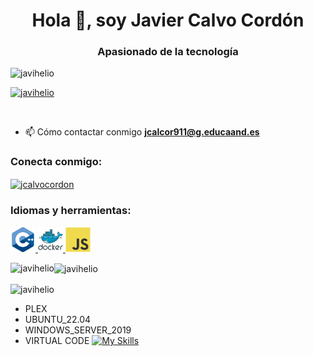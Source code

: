 <h1 align="center">Hola 👋, soy Javier Calvo Cordón</h1>
<h3 align="center">Apasionado de la tecnología</h3>

<p align="left"> <img src="https://komarev.com/ghpvc/?username=javihelio&label=Profile%20views&color=0e75b6&style=flat" alt="javihelio" /> </p>

<p align="left"> <a href="https://github.com/ryo-ma/github-profile-trophy"><img src="https://github-profile-trophy.vercel.app/?username=javihelio" alt="javihelio" /></a> </p>

<p align="left"> <a href="https://twitter.com/" target="blank"><img src="https://img.shields.io/twitter/follow/?logo=twitter&style=for-the-badge" alt="" /></a> </p>

- 📫 Cómo contactar conmigo **jcalcor911@g.educaand.es**

<h3 align="left">Conecta conmigo:</h3>
<p align="left">
<a href="https://instagram.com/jcalvocordon" target="blank"><img align="center" src="https://raw.githubusercontent.com/rahuldkjain/github-profile-readme-generator/master/src/images/icons/Social/instagram.svg" alt="jcalvocordon" height="30" width="40" /></a>
</p>

<h3 align="left">Idiomas y herramientas:</h3>
<p align="left"> <a href="https://www.w3schools.com/cpp/" target="_blank" rel="noreferrer"> <img src="https://raw.githubusercontent.com/devicons/devicon/master/icons/cplusplus/cplusplus-original.svg" alt="cplusplus" width="40" height="40"/> </a> <a href="https://www.docker.com/" target="_blank" rel="noreferrer"> <img src="https://raw.githubusercontent.com/devicons/devicon/master/icons/docker/docker-original-wordmark.svg" alt="docker" width="40" height="40"/> </a> <a href="https://developer.mozilla.org/es-ES/docs/Web/JavaScript" target="_blank" rel="noreferrer"> <img src="https://raw.githubusercontent.com/devicons/devicon/master/icons/javascript/javascript-original.svg" alt="javascript" width="40" height="40"/> </a> </p>

<p><img align="left" src="https://github-readme-stats.vercel.app/api/top-langs?username=javihelio&show_icons=true&locale=es&layout=compact" alt="javihelio" /></p>

<p> <img align="center" src="https://github-readme-stats.vercel.app/api?username=javihelio&show_icons=true&locale=es" alt="javihelio" /></p>

<p><img align="center" src="https://github-readme-streak-stats.herokuapp.com/?user=javihelio&" alt="javihelio" /></p>

* PLEX
* UBUNTU_22.04
* WINDOWS_SERVER_2019
* VIRTUAL CODE
[![My Skills](https://skillicons.dev/icons?i=js,html,css,wasm,plex,vscode,windows,jellyfin)](https://skillicons.dev)

